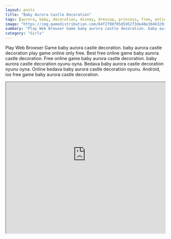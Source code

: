 ```yaml
---
layout: posts
title: "Baby Aurora Castle Decoration"
tags: [aurora, baby, decoration, disney, dressup, princess, free, online, games, oyna, game, free, games, play, play, games]
image: "https://img.gamedistribution.com/84f2798f05d595273de40e3046329309.jpg"
summary: "Play Web Browser Game baby aurora castle decoration. baby aurora castle decoration play game online only free. Best free online game baby aurora castle decoration. Free online game baby aurora castle decoration. baby aurora castle decoration oyunu oyna. Bedava baby aurora castle decoration oyunu oyna. Online bedava baby aurora castle decoration oyunu. Android, ios free game baby aurora castle decoration."
category: "Girls"
---
```


Play Web Browser Game baby aurora castle decoration. baby aurora castle decoration play game online only free. Best free online game baby aurora castle decoration. Free online game baby aurora castle decoration. baby aurora castle decoration oyunu oyna. Bedava baby aurora castle decoration oyunu oyna. Online bedava baby aurora castle decoration oyunu. Android, ios free game baby aurora castle decoration.

<iframe width="100%" height="480px;" src="https://flash.gamedistribution.com?game=84f2798f05d595273de40e3046329309"></iframe>